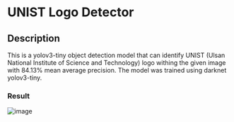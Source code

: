 # UNIST Logo Detector

## Description
This is a yolov3-tiny object detection model that can identify UNIST (Ulsan National Institute of Science and Technology) logo withing the given image with 84.13% mean average precision. The model was trained using darknet yolov3-tiny. 
### Result
![image](https://github.com/cs20162004/UNIST_detector/tree/main/images/output1.jpg)

